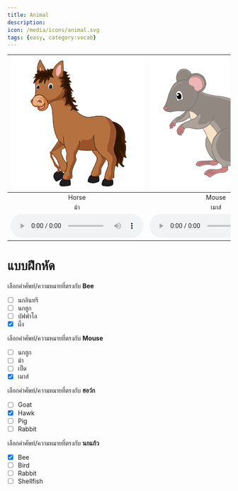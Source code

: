 ```yaml
---
title: Animal
description: 
icon: /media/icons/animal.svg
tags: {easy, category:vocab}
---
```


<div class="carrousel">


|![](/media/img/animal/horse.svg)|![](/media/img/animal/mouse.svg)|![](/media/img/animal/crab.svg)|![](/media/img/animal/hawk.svg)|![](/media/img/animal/cow.svg)|![](/media/img/animal/bat.svg)|![](/media/img/animal/chicken.svg)|![](/media/img/animal/cat.svg)|![](/media/img/animal/fish.svg)|![](/media/img/animal/duck.svg)|![](/media/img/animal/vulture.svg)|![](/media/img/animal/butterfly.svg)|![](/media/img/animal/starfish.svg)|![](/media/img/animal/sheep.svg)|![](/media/img/animal/peacock.svg)|![](/media/img/animal/goat.svg)|![](/media/img/animal/shellfish.svg)|![](/media/img/animal/eagle.svg)|![](/media/img/animal/buffalo.svg)|![](/media/img/animal/pig.svg)|![](/media/img/animal/owl.svg)|![](/media/img/animal/shrimp.svg)|![](/media/img/animal/ostrich.svg)|![](/media/img/animal/dog.svg)|![](/media/img/animal/bird.svg)|![](/media/img/animal/turkey.svg)|![](/media/img/animal/rabbit.svg)|![](/media/img/animal/goldfish.svg)|![](/media/img/animal/bee.svg)|![](/media/img/animal/parrot.svg)|![](/media/img/animal/dragonfly.svg)|![](/media/img/animal/elephant.svg)|
| :----: | :----: | :----: | :----: | :----: | :----: | :----: | :----: | :----: | :----: | :----: | :----: | :----: | :----: | :----: | :----: | :----: | :----: | :----: | :----: | :----: | :----: | :----: | :----: | :----: | :----: | :----: | :----: | :----: | :----: | :----: | :----: |
|Horse|Mouse|Crab|Hawk|Cow|Bat|Chicken|Cat|Fish|Duck|Vulture|Butterfly|Starfish|Sheep|Peacock|Goat|Shellfish|Eagle|Buffalo|Pig|Owl|Shrimp|Ostrich|Dog|Bird|Turkey|Rabbit|Goldfish|Bee|Parrot|Dragonfly|Elephant|
|ม้า|เมาส์|ปู|ฮอว์ก|วัว|ไม้ตี|ไก่|แมว|ปลา|เป็ด|อีแร้ง|ผีเสื้อ|ปลาดาว|แกะ|นกยูง|แพะ|หอย|นกอินทรี|บัฟฟาโล|หมู|นกฮูก|กุ้ง|นกกระจอกเทศ|หมา|นก|ไก่งวง|กระต่าย|ปลาทอง|ผึ้ง|นกแก้ว|แมลงปอ|ช้าง|
|![](/media/audio/horse.mp3)|![](/media/audio/mouse.mp3)|![](/media/audio/crab.mp3)|![](/media/audio/hawk.mp3)|![](/media/audio/cow.mp3)|![](/media/audio/bat.mp3)|![](/media/audio/chicken.mp3)|![](/media/audio/cat.mp3)|![](/media/audio/fish.mp3)|![](/media/audio/duck.mp3)|![](/media/audio/vulture.mp3)|![](/media/audio/butterfly.mp3)|![](/media/audio/starfish.mp3)|![](/media/audio/sheep.mp3)|![](/media/audio/peacock.mp3)|![](/media/audio/goat.mp3)|![](/media/audio/shellfish.mp3)|![](/media/audio/eagle.mp3)|![](/media/audio/buffalo.mp3)|![](/media/audio/pig.mp3)|![](/media/audio/owl.mp3)|![](/media/audio/shrimp.mp3)|![](/media/audio/ostrich.mp3)|![](/media/audio/dog.mp3)|![](/media/audio/bird.mp3)|![](/media/audio/turkey.mp3)|![](/media/audio/rabbit.mp3)|![](/media/audio/goldfish.mp3)|![](/media/audio/bee.mp3)|![](/media/audio/parrot.mp3)|![](/media/audio/dragonfly.mp3)|![](/media/audio/elephant.mp3)|

</div>



# แบบฝึกหัด


 เลือกคำศัพท์/ความหมายที่ตรงกับ **Bee**
 - [ ] นกอินทรี
 - [ ] นกฮูก
 - [ ] บัฟฟาโล
 - [x] ผึ้ง

 เลือกคำศัพท์/ความหมายที่ตรงกับ **Mouse**
 - [ ] นกฮูก
 - [ ] ม้า
 - [ ] เป็ด
 - [x] เมาส์

 เลือกคำศัพท์/ความหมายที่ตรงกับ **ฮอว์ก**
 - [ ] Goat
 - [x] Hawk
 - [ ] Pig
 - [ ] Rabbit

 เลือกคำศัพท์/ความหมายที่ตรงกับ **นกแก้ว**
 - [x] Bee
 - [ ] Bird
 - [ ] Rabbit
 - [ ] Shellfish

